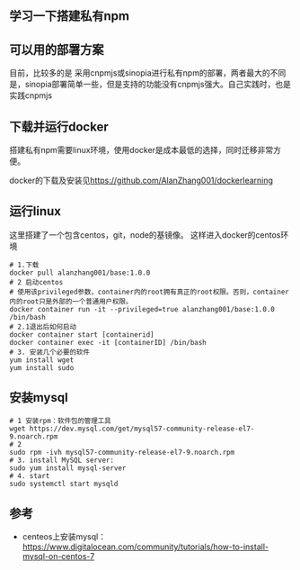 ## 学习一下搭建私有npm

## 可以用的部署方案

目前，比较多的是 采用cnpmjs或sinopia进行私有npm的部署，两者最大的不同是，sinopia部署简单一些，但是支持的功能没有cnpmjs强大。自己实践时，也是实践cnpmjs

## 下载并运行docker
搭建私有npm需要linux环境，使用docker是成本最低的选择，同时迁移非常方便。

docker的下载及安装见<https://github.com/AlanZhang001/dockerlearning>

## 运行linux

这里搭建了一个包含centos，git，node的基镜像。
这样进入docker的centos环境
```shell
# 1.下载
docker pull alanzhang001/base:1.0.0
# 2 启动centos
# 使用该privileged参数，container内的root拥有真正的root权限。否则，container内的root只是外部的一个普通用户权限。
docker container run -it --privileged=true alanzhang001/base:1.0.0  /bin/bash
# 2.1退出后如何启动
docker container start [containerid]
docker container exec -it [containerID] /bin/bash
# 3. 安装几个必要的软件
yum install wget
yum install sudo
```

## 安装mysql
```shell
# 1 安装rpm：软件包的管理工具
wget https://dev.mysql.com/get/mysql57-community-release-el7-9.noarch.rpm
# 2
sudo rpm -ivh mysql57-community-release-el7-9.noarch.rpm
# 3. install MySQL server:
sudo yum install mysql-server
# 4. start
sudo systemctl start mysqld
```

## 参考
- centeos上安装mysql：<https://www.digitalocean.com/community/tutorials/how-to-install-mysql-on-centos-7>
